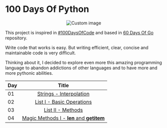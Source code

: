 # 100 Days Of Python

<p align="center">
  <img src="https://raw.github.com/marcosvbras/100-days-of-python/master/images/computer.png" alt="Custom image"/>
</p>

This project is inspired in [#100DaysOfCode](https://medium.freecodecamp.org/join-the-100daysofcode-556ddb4579e4) and based in [60 Days Of Go](https://github.com/cassiobotaro/60-days-of-go) repository.

Write code that works is easy. But writing efficient, clear, concise and maintainable code is very difficult.

Thinking about it, I decided to explore even more this amazing programming language to abandon addictions of other languages and to have more and more pythonic abilities.

| Day | Title      |
| --- |:----------:|
| 01 | [Strings - Interpolation](day001/)|
| 02 | [List I - Basic Operations](day002/)|
| 03 | [List II - Methods](day003/)|
| 04 | [Magic Methods I - __len__ and __getitem__](day004/)|
